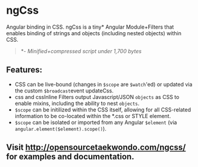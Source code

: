 # ngCss
Angular binding in CSS.
ngCss is a tiny* Angular Module+Filters that enables binding of strings and objects (including nested objects) within CSS.
> *- *Minified+compressed script under 1,700 bytes*

## Features:
* CSS can be live-bound (changes in `$scope` are `$watch`'ed) or updated via the custom `$broadcast`event updateCss.
* css and cssInline Filters output Javascript/JSON `objects` as CSS to enable mixins, including the ability to nest `objects`.
* `$scope` can be initilized within the CSS itself, allowing for all CSS-related information to be co-located within the *.css or STYLE element.
* `$scope` can be isolated or imported from any Angular `$element` (via `angular.element($element).scope()`).

## Visit http://opensourcetaekwondo.com/ngcss/ for examples and documentation.
